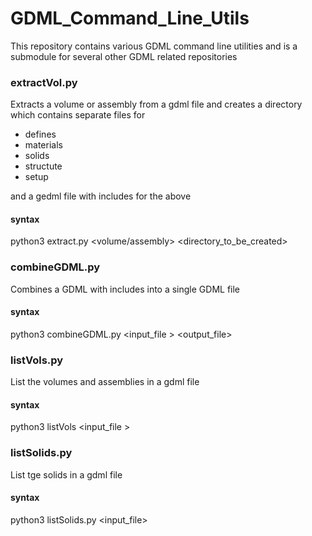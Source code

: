 # GDML_Command_Line_Utils

This repository contains various GDML command line utilities and is a submodule for several other GDML related repositories

### extractVol.py

Extracts a volume or assembly from a gdml file and creates a directory which contains separate files for 

 * defines
 * materials
 * solids
 * structute
 * setup
 
 and a gedml file with includes for the above
 
 #### syntax
 
 python3 extract.py <param> <volume/assembly>  <directory_to_be_created>
  
### combineGDML.py

Combines a GDML with includes into a single GDML file

#### syntax

python3 combineGDML.py <input_file > <output_file>
  
### listVols.py

List the volumes and assemblies in a gdml file

#### syntax

python3 listVols <input_file >

### listSolids.py

List tge solids in a gdml file

#### syntax

python3 listSolids.py <input_file>
  

